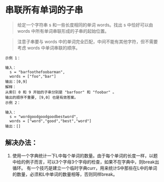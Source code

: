 # 串联所有单词的子串

> 给定一个字符串 s 和一些长度相同的单词 words。找出 s 中恰好可以由 words 中所有单词串联形成的子串的起始位置。

> 注意子串要与 words 中的单词完全匹配，中间不能有其他字符，但不需要考虑 words 中单词串联的顺序。


```
示例 1：

输入：
  s = "barfoothefoobarman",
  words = ["foo","bar"]
输出：[0,9]
解释：
从索引 0 和 9 开始的子串分别是 "barfoor" 和 "foobar" 。
输出的顺序不重要, [9,0] 也是有效答案。
示例 2：

输入：
  s = "wordgoodgoodgoodbestword",
  words = ["word","good","best","word"]
输出：[]

```


## 解决办法：
1. 使用一个字典统计一下L中每个单词的数量。由于每个单词的长度一样，以题中给的例子而言，可以3个字母3个字母的检查，如果不在字典中，则break出循环。
   有一个技巧是建立一个临时字典curr，用来统计S中那些在L中的单词的数量，必须和L中单词的数量相等，否则同样break。
